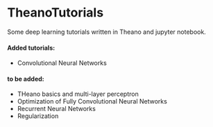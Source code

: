 # TheanoTutorials
Some deep learning tutorials written in Theano and jupyter notebook. 

#### Added tutorials:
* Convolutional Neural Networks
#### to be added:
* THeano basics and multi-layer perceptron
* Optimization of Fully Convolutional Neural Networks
* Recurrent Neural Networks
* Regularization

